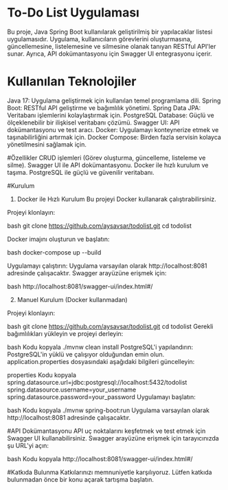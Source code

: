 
# To-Do List Uygulaması
Bu proje, Java Spring Boot kullanılarak geliştirilmiş bir yapılacaklar listesi uygulamasıdır. Uygulama, kullanıcıların görevlerini oluşturmasına, güncellemesine, listelemesine ve silmesine olanak tanıyan RESTful API'ler sunar. Ayrıca, API dokümantasyonu için Swagger UI entegrasyonu içerir.

# Kullanılan Teknolojiler
Java 17: Uygulama geliştirmek için kullanılan temel programlama dili.
Spring Boot: RESTful API geliştirme ve bağımlılık yönetimi.
Spring Data JPA: Veritabanı işlemlerini kolaylaştırmak için.
PostgreSQL Database: Güçlü ve ölçeklenebilir bir ilişkisel veritabanı çözümü.
Swagger UI: API dokümantasyonu ve test aracı.
Docker: Uygulamayı konteynerize etmek ve taşınabilirliğini artırmak için.
Docker Compose: Birden fazla servisin kolayca yönetilmesini sağlamak için.

#Özellikler
CRUD işlemleri (Görev oluşturma, güncelleme, listeleme ve silme).
Swagger UI ile API dokümantasyonu.
Docker ile hızlı kurulum ve taşıma.
PostgreSQL ile güçlü ve güvenilir veritabanı.


#Kurulum
1. Docker ile Hızlı Kurulum
Bu projeyi Docker kullanarak çalıştırabilirsiniz.

Projeyi klonlayın:

bash
git clone https://github.com/aysavsar/todolist.git
cd todolist

Docker imajını oluşturun ve başlatın:

bash
docker-compose up --build

Uygulamayı çalıştırın: Uygulama varsayılan olarak http://localhost:8081 adresinde çalışacaktır. Swagger arayüzüne erişmek için:

bash
http://localhost:8081/swagger-ui/index.html#/

2. Manuel Kurulum (Docker kullanmadan)
   
Projeyi klonlayın:

bash
git clone https://github.com/aysavsar/todolist.git
cd todolist
Gerekli bağımlılıkları yükleyin ve projeyi derleyin:

bash
Kodu kopyala
./mvnw clean install
PostgreSQL'i yapılandırın: PostgreSQL'in yüklü ve çalışıyor olduğundan emin olun. application.properties dosyasındaki aşağıdaki bilgileri güncelleyin:

properties
Kodu kopyala
spring.datasource.url=jdbc:postgresql://localhost:5432/todolist
spring.datasource.username=your_username
spring.datasource.password=your_password
Uygulamayı başlatın:

bash
Kodu kopyala
./mvnw spring-boot:run
Uygulama varsayılan olarak http://localhost:8081 adresinde çalışacaktır.

#API Dokümantasyonu
API uç noktalarını keşfetmek ve test etmek için Swagger UI kullanabilirsiniz. Swagger arayüzüne erişmek için tarayıcınızda şu URL'yi açın:

bash
Kodu kopyala
http://localhost:8081/swagger-ui/index.html#/

#Katkıda Bulunma
Katkılarınızı memnuniyetle karşılıyoruz. Lütfen katkıda bulunmadan önce bir konu açarak tartışma başlatın.

